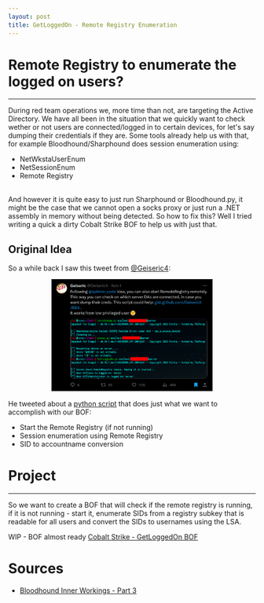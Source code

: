 ```yaml
---
layout: post
title: GetLoggedOn - Remote Registry Enumeration
---
```


# Remote Registry to enumerate the logged on users?
---

During red team operations we, more time than not, are targeting the Active Directory. We have all been in the situation that we quickly want to check wether or not users are connected/logged in to certain devices, for let's say dumping their credentials if they are. Some tools already help us with that, for example Bloodhound/Sharphound does session enumeration using:

- NetWkstaUserEnum
- NetSessionEnum
- Remote Registry

<br>And however it is quite easy to just run Sharphound or Bloodhound.py, it might be the case that we cannot open a socks proxy or just run a .NET assembly in memory without being detected. So how to fix this? Well I tried writing a quick a dirty Cobalt Strike BOF to help us with just that.

## Original Idea

So a while back I saw this tweet from <a href="https://twitter.com/Geiseric4">@Geiseric4</a>: 

<p align="center">
    <img src="../assets/getloggedonbof/tweet.png" width="65%">
</p>

He tweeted about a <a href="https://gist.github.com/GeisericII/6849bc86620c7a764d88502df5187bd0">python script</a> that does just what we want to accomplish with our BOF:

- Start the Remote Registry (if not running)
- Session enumeration using Remote Registry
- SID to accountname conversion

# Project
--- 

So we want to create a BOF that will check if the remote registry is running, if it is not running - start it, enumerate SIDs from a registry subkey that is readable for all users and convert the SIDs to usernames using the LSA.




WIP - BOF almost ready
[Cobalt Strike - GetLoggedOn BOF](https://github.com/0xSH4RKS/getloggedonBOF)

# Sources

- [Bloodhound Inner Workings - Part 3](https://blog.compass-security.com/2022/05/bloodhound-inner-workings-part-3/)